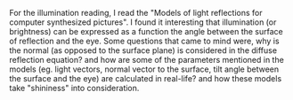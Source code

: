 For the illumination reading, I read the "Models of light reflections for computer synthesized pictures". I found it interesting that illumination (or brightness) can be expressed as a function the angle between the surface of reflection and the eye. Some questions that came to mind were, why is the normal (as opposed to the surface plane) is considered in the diffuse reflection equation? and how are some of the parameters mentioned in the models (eg. light vectors, normal vector to the surface, tilt angle between the surface and the eye) are calculated in real-life? and how these models take "shininess" into consideration.